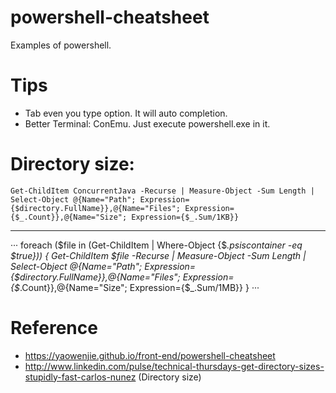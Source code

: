 # powershell-cheatsheet
Examples of powershell.

# Tips
* Tab even you type option. It will auto completion.
* Better Terminal: ConEmu. Just execute powershell.exe in it.

# Directory size:
```
Get-ChildItem ConcurrentJava -Recurse | Measure-Object -Sum Length | Select-Object @{Name="Path"; Expression={$directory.FullName}},@{Name="Files"; Expression={$_.Count}},@{Name="Size"; Expression={$_.Sum/1KB}}
```
-------
··· 
foreach ($file in (Get-ChildItem | Where-Object {$_.psiscontainer -eq $true})) { 
Get-ChildItem $file -Recurse | Measure-Object -Sum Length | Select-Object @{Name="Path"; Expression={$directory.FullName}},@{Name="Files"; Expression={$_.Count}},@{Name="Size"; Expression={$_.Sum/1MB}}
}
···

# Reference
* https://yaowenjie.github.io/front-end/powershell-cheatsheet
* http://www.linkedin.com/pulse/technical-thursdays-get-directory-sizes-stupidly-fast-carlos-nunez (Directory size)

